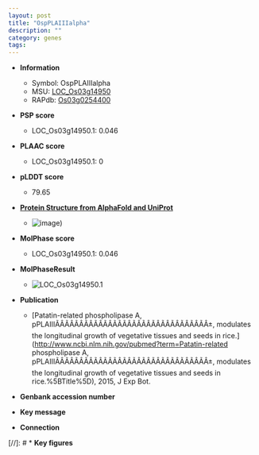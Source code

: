 ```yaml
---
layout: post
title: "OspPLAIIIalpha"
description: ""
category: genes
tags: 
---
```


* **Information**  
    + Symbol: OspPLAIIIalpha  
    + MSU: [LOC_Os03g14950](http://rice.plantbiology.msu.edu/cgi-bin/ORF_infopage.cgi?orf=LOC_Os03g14950)  
    + RAPdb: [Os03g0254400](http://rapdb.dna.affrc.go.jp/viewer/gbrowse_details/irgsp1?name=Os03g0254400)  

* **PSP score**  
    + LOC_Os03g14950.1: 0.046 

* **PLAAC score**  
    + LOC_Os03g14950.1: 0 

* **pLDDT score**
    + 79.65

* **[Protein Structure from AlphaFold and UniProt](https://www.uniprot.org/uniprotkb/Q10NY5/entry#structure)**
    + ![image](https://ricepsp.github.io/images/Q1/AF-Q10NY5-F1.png))

* **MolPhase score**
    + LOC_Os03g14950.1: 0.046

* **MolPhaseResult**
    + ![LOC_Os03g14950.1](https://ricepsp.github.io/pictures/LOC_Os03g/LOC_Os03g14950.1.png)

* **Publication**  
    + [Patatin-related phospholipase A, pPLAIIIÃÂÃÂÃÂÃÂÃÂÃÂÃÂÃÂÃÂÃÂÃÂÃÂÃÂÃÂÃÂÃÂ±, modulates the longitudinal growth of vegetative tissues and seeds in rice.](http://www.ncbi.nlm.nih.gov/pubmed?term=Patatin-related phospholipase A, pPLAIIIÃÂÃÂÃÂÃÂÃÂÃÂÃÂÃÂÃÂÃÂÃÂÃÂÃÂÃÂÃÂÃÂ±, modulates the longitudinal growth of vegetative tissues and seeds in rice.%5BTitle%5D), 2015, J Exp Bot.

* **Genbank accession number**  

* **Key message**  

* **Connection**  

[//]: # * **Key figures**  


